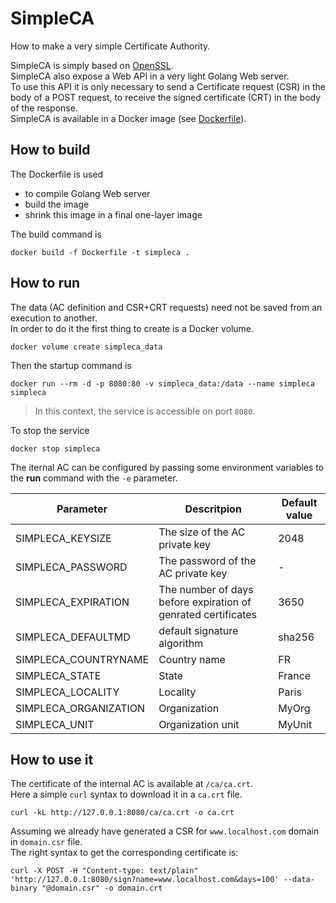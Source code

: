 # SimpleCA

How to make a very simple Certificate Authority.

SimpleCA is simply based on [OpenSSL](https://www.openssl.org/).  
SimpleCA also expose a Web API in a very light Golang Web server.  
To use this API it is only necessary to send a Certificate request (CSR) in the body of a POST request, to receive the signed certificate (CRT) in the body of the response.  
SimpleCA is available in a Docker image (see [Dockerfile](Dockerfile)).

## How to build

The Dockerfile is used
- to compile Golang Web server
- build the image
- shrink this image in a final one-layer image

The build command is

    docker build -f Dockerfile -t simpleca .

## How to run

The data (AC definition and CSR+CRT requests) need not be saved from an execution to another.  
In order to do it the first thing to create is a Docker volume.  

    docker volume create simpleca_data

Then the startup command is 

    docker run --rm -d -p 8080:80 -v simpleca_data:/data --name simpleca simpleca

> In this context, the service is accessible on port `8080`.

To stop the service

    docker stop simpleca

The iternal AC can be configured by passing some environment variables to the **run** command with the `-e` parameter.

| Parameter             | Descritpion                                                   | Default value |
| --------------------- | ------------------------------------------------------------- | ------------- |
| SIMPLECA_KEYSIZE      | The size of the AC private key                                | 2048          |
| SIMPLECA_PASSWORD     | The password of the AC private key                            | -             |
| SIMPLECA_EXPIRATION   | The number of days before expiration of genrated certificates | 3650          |
| SIMPLECA_DEFAULTMD    | default signature algorithm                                   | sha256        |
| SIMPLECA_COUNTRYNAME  | Country name                                                  | FR            |
| SIMPLECA_STATE        | State                                                         | France        |
| SIMPLECA_LOCALITY     | Locality                                                      | Paris         |
| SIMPLECA_ORGANIZATION | Organization                                                  | MyOrg         |
| SIMPLECA_UNIT         | Organization unit                                             | MyUnit        |

## How to use it

The certificate of the internal AC is available at `/ca/ca.crt`.  
Here a simple `curl` syntax to download it in a `ca.crt` file.

    curl -kL http://127.0.0.1:8080/ca/ca.crt -o ca.crt

Assuming we already have generated a CSR for `www.localhost.com` domain in `domain.csr` file.  
The right syntax to get the corresponding certificate is:  

    curl -X POST -H "Content-type: text/plain" 'http://127.0.0.1:8080/sign?name=www.localhost.com&days=100' --data-binary "@domain.csr" -o domain.crt

